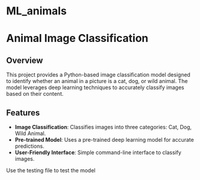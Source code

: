 ﻿# ML_animals
# Animal Image Classification

## Overview

This project provides a Python-based image classification model designed to identify whether an animal in a picture is a cat, dog, or wild animal. The model leverages deep learning techniques to accurately classify images based on their content.

## Features

- **Image Classification**: Classifies images into three categories: Cat, Dog, Wild Animal.
- **Pre-trained Model**: Uses a pre-trained deep learning model for accurate predictions.
- **User-Friendly Interface**: Simple command-line interface to classify images.


Use the testing file to test the model
